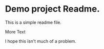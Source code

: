 # Demo project Readme.

This is a simple readme file.

More Text

I hope this isn't much of a problem.